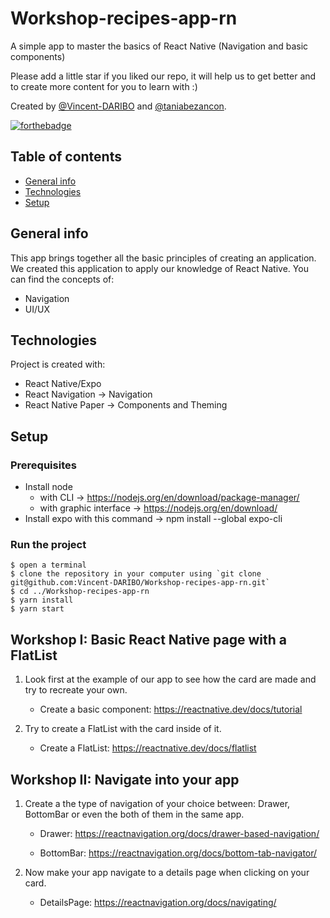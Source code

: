 # Workshop-recipes-app-rn
A simple app to master the basics of React Native (Navigation and basic components)

Please add a little star if you liked our repo, it will help us to get better and to create more content for you to learn with :)

Created by [@Vincent-DARIBO](https://github.com/Vincent-DARIBO) and [@taniabezancon](https://github.com/taniabezancon).

[![forthebadge](https://forthebadge.com/images/badges/built-with-love.svg)](https://forthebadge.com)

## Table of contents
* [General info](#general-info)
* [Technologies](#technologies)
* [Setup](#setup)

## General info

This app brings together all the basic principles of creating an application. We created this application to apply our knowledge of React Native.
You can find the concepts of:
- Navigation
- UI/UX

## Technologies
Project is created with:
* React Native/Expo
* React Navigation -> Navigation
* React Native Paper -> Components and Theming
	
## Setup

### Prerequisites
* Install node 
	*  with CLI -> https://nodejs.org/en/download/package-manager/
	*  with graphic interface -> https://nodejs.org/en/download/
* Install expo with this command -> npm install --global expo-cli

### Run the project
```
$ open a terminal
$ clone the repository in your computer using `git clone git@github.com:Vincent-DARIBO/Workshop-recipes-app-rn.git`
$ cd ../Workshop-recipes-app-rn
$ yarn install
$ yarn start
```
## Workshop I: Basic React Native page with a FlatList
1) Look first at the example of our app to see how the card are made and try to recreate your own.

	* Create a basic component: https://reactnative.dev/docs/tutorial 	 	

2) Try to create a FlatList with the card inside of it.

	* Create a FlatList: https://reactnative.dev/docs/flatlist

## Workshop II: Navigate into your app

1) Create a the type of navigation of your choice between: Drawer, BottomBar or even the both of them in the same app.

	* Drawer: https://reactnavigation.org/docs/drawer-based-navigation/

	* BottomBar: https://reactnavigation.org/docs/bottom-tab-navigator/

2) Now make your app navigate to a details page when clicking on your card.

	* DetailsPage: https://reactnavigation.org/docs/navigating/



